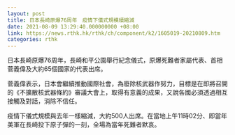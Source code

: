 ```yaml
---
layout: post
title: 日本長崎原爆76周年　疫情下儀式規模續縮減
date: 2021-08-09 13:29:40.000000000 +08:00
link: https://news.rthk.hk/rthk/ch/component/k2/1605019-20210809.htm
categories: rthk
---
```


日本長崎原爆76周年，長崎和平公園舉行紀念儀式，原爆死難者家屬代表、首相菅義偉及大約65個國家的代表出席。

菅義偉表示，日本會繼續推動國際社會，為廢除核武器作努力，目標是在即將召開的《不擴散核武器條約》審議大會上，取得有意義的成果，又說各國必須透過相互接觸及對話，消除不信任。

疫情下儀式規模與去年一樣縮減，大約500人出席。在當地上午11時02分、即當年美軍在長崎投下原子彈的一刻，全場為當年死難者默哀。

